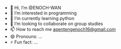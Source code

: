 - 👋 Hi, I’m @ENOCH-WAN
- 👀 I’m interested in programming
- 🌱 I’m currently learning python
- 💞️ I’m looking to collaborate on group studies
- 📫 How to reach me apentengenoch16@gmail.com
- 😄 Pronouns: ...
- ⚡ Fun fact: ...

<!---
ENOCH-WAN/ENOCH-WAN is a ✨ special ✨ repository because its `README.md` (this file) appears on your GitHub profile.
You can click the Preview link to take a look at your changes.
--->
